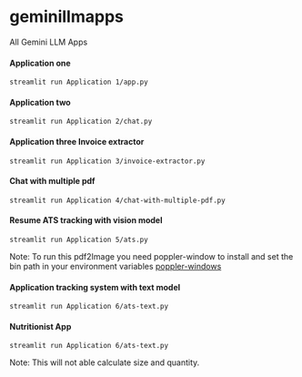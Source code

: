 # geminillmapps
All Gemini LLM Apps



#### Application one
``` 
streamlit run Application 1/app.py
```

#### Application two
``` 
streamlit run Application 2/chat.py
```

#### Application three Invoice extractor
``` 
streamlit run Application 3/invoice-extractor.py
```

#### Chat with multiple pdf
``` 
streamlit run Application 4/chat-with-multiple-pdf.py
```

#### Resume ATS tracking with vision model
``` 
streamlit run Application 5/ats.py
```

Note: To run this pdf2Image you need poppler-window to install and set the bin path in your environment variables
[poppler-windows](https://github.com/oschwartz10612/poppler-windows/releases/tag/v24.07.0-0)

#### Application tracking system with text model
``` 
streamlit run Application 6/ats-text.py
```

#### Nutritionist App
``` 
streamlit run Application 6/ats-text.py
```

Note: This will not able calculate size and quantity.